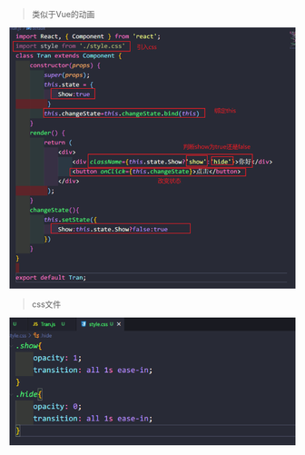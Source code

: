 > 类似于Vue的动画

![image-20211114123337413](实现动画.assets/image-20211114123337413.png)

> css文件

![image-20211114123352654](实现动画.assets/image-20211114123352654.png)

